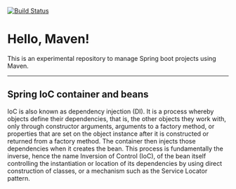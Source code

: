 [![Build Status](https://travis-ci.org/Xuhui-Wang/helloWorldMaven.svg?branch=master)](https://travis-ci.org/Xuhui-Wang/helloWorldMaven)

# Hello, Maven!
This is an experimental repository to manage Spring boot projects using Maven.

---
## Spring IoC container and beans
IoC is also known as dependency injection (DI). It is a process whereby objects define their dependencies, that is, the other objects they work with, only through constructor arguments, arguments to a factory method, or properties that are set on the object instance after it is constructed or returned from a factory method. The container then injects those dependencies when it creates the bean. This process is fundamentally the inverse, hence the name Inversion of Control (IoC), of the bean itself controlling the instantiation or location of its dependencies by using direct construction of classes, or a mechanism such as the Service Locator pattern.
